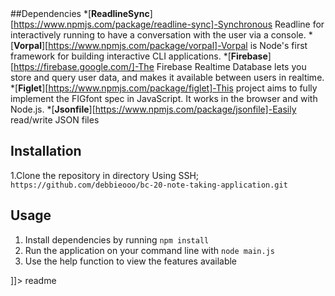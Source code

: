 

<snippet>
  <content><![CDATA[
# ${1:Note taking application}
##Introduction
*Note application that has the following features
*Create note feature that accepts notes from the user and stores it on the database 
*Viewnote feature that displays a single note with a query string argument from the user
*Delete note feature that deletes already stored note
*listnotes  feature that lists notes with the option of limiting the list display
*searchnote feature that views a formatted list of all the notes that can be identified by the query string

##Dependencies
*[**ReadlineSync**][https://www.npmjs.com/package/readline-sync]-Synchronous Readline for interactively running to have a conversation with the user via a console.
*[**Vorpal**][https://www.npmjs.com/package/vorpal]-Vorpal is Node's first framework for building interactive CLI applications.
*[**Firebase**][https://firebase.google.com/]-The Firebase Realtime Database lets you store and query user data, and makes it available between users in realtime.
*[**Figlet**][https://www.npmjs.com/package/figlet]-This project aims to fully implement the FIGfont spec in JavaScript. It works in the browser and with Node.js.
*[**Jsonfile**][https://www.npmjs.com/package/jsonfile]-Easily read/write JSON files

## Installation
1.Clone the repository in directory Using SSH;
 ```https://github.com/debbieooo/bc-20-note-taking-application.git```

## Usage
1. Install dependencies by running ```npm install```
2. Run the application on your command line with ```node main.js```
3. Use the help function to view the features available

]]></content>
  <tabTrigger>readme</tabTrigger>
</snippet>
